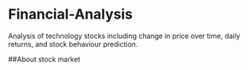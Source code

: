 # Financial-Analysis

 Analysis of technology stocks including change in price over time, daily returns, and stock behaviour prediction.

##About stock market
